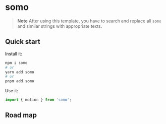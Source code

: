 # somo

> **Note** After using this template, you have to search and replace all `somo` and similar strings
> with appropriate texts.

## Quick start

Install it:

```bash
npm i somo
# or
yarn add somo
# or
pnpm add somo
```

Use it:

```jsx
import { motion } from 'somo';
```

## Road map
